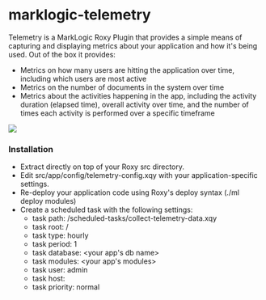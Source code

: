 # marklogic-telemetry

Telemetry is a MarkLogic Roxy Plugin that provides a simple means of capturing and displaying metrics about your application and how it's being used. Out of the box it provides:
- Metrics on how many users are hitting the application over time, including which users are most active
- Metrics on the number of documents in the system over time
- Metrics about the activities happening in the app, including the activity duration (elapsed time), overall activity over time, and the number of times each activity is performed over a specific timeframe

![](https://lh3.googleusercontent.com/-aDZWdVHAjdY/VeUT4690qZI/AAAAAAABZiE/83fNlYBU0tY/s2048-Ic42/telemetry.png)

### Installation
- Extract directly on top of your Roxy src directory.
- Edit src/app/config/telemetry-config.xqy with your application-specific settings.
- Re-deploy your application code using Roxy's deploy syntax (./ml <env> deploy modules)
- Create a scheduled task with the following settings:
  - task path: /scheduled-tasks/collect-telemetry-data.xqy
  - task root: /
  - task type: hourly
  - task period: 1
  - task database: <your app's db name>
  - task modules: <your app's modules>
  - task user: admin
  - task host: <leave blank>
  - task priority: normal
